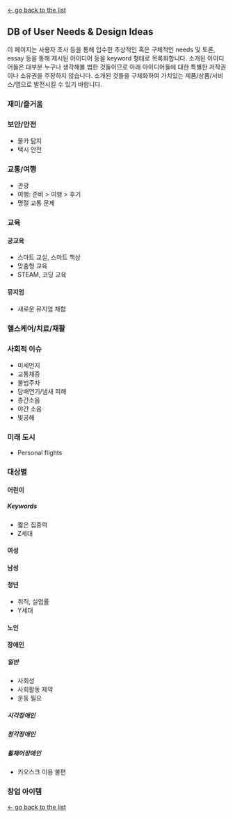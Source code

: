 [← go back to the list](https://HandongHCI.github.io/Tutorials)

## DB of User Needs & Design Ideas

이 페이지는 사용자 조사 등을 통해 입수한 추상적인 혹은 구체적인 needs 및 토론, essay 등을 통해 제시된 아이디어 등을 keyword 형태로 목록화합니다. 소개된 아이디어들은 대부분 누구나 생각해볼 법한 것들이므로 아래 아이디어들에 대한 특별한 저작권이나 소유권을 주장하지 않습니다. 소개된 것들을 구체화하여 가치있는 제품/상품/서비스/앱으로 발전시킬 수 있기 바랍니다.


### 재미/즐거움




### 보안/안전
- 몰카 탐지
- 택시 안전




### 교통/여행
- 관광
- 여행: 준비 > 여행 > 후기
- 명절 교통 문제



### 교육
#### 공교육
- 스마트 교실, 스마트 책상
- 맞춤형 교육
- STEAM, 코딩 교육

#### 뮤지엄
- 새로운 뮤지엄 체험




### 헬스케어/치료/재활




### 사회적 이슈
- 미세먼지
- 교통체증
- 불법주차
- 담배연기/냄새 피해
- 층간소음
- 야간 소음
- 빛공해




### 미래 도시
- Personal flights




### 대상별
#### 어린이
##### Keywords
- 짧은 집중력
- Z세대

#### 여성

#### 남성

#### 청년
- 취직, 실업률
- Y세대

#### 노인

#### 장애인
##### 일반
- 사회성
- 사회활동 제약
- 운동 필요

##### 시각장애인
##### 청각장애인
##### 휠체어장애인
- 키오스크 이용 불편



### 창업 아이템

[← go back to the list](https://HandongHCI.github.io/Tutorials)